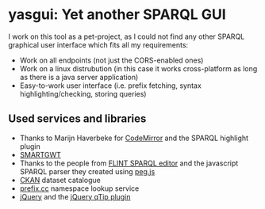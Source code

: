 yasgui: Yet another SPARQL GUI
======

I work on this tool as a pet-project, as I could not find any other SPARQL graphical user interface which fits all my requirements:
* Work on all endpoints (not just the CORS-enabled ones)
* Work on a linux distrubution (in this case it works cross-platform as long as there is a java server application)
* Easy-to-work user interface (i.e. prefix fetching, syntax highlighting/checking, storing queries)

Used services and libraries
-------
 * Thanks to Marijn Haverbeke for [CodeMirror][1] and the SPARQL highlight plugin
 * [SMARTGWT][2]
 * Thanks to the people from [FLINT SPARQL editor][3] and the javascript SPARQL parser they created using [peg.js][4]
 * [CKAN][5] dataset catalogue
 * [prefix.cc][6] namespace lookup service
 * [jQuery][7] and the [jQuery qTip plugin][8]





  [1]: http://codemirror.net/
  [2]: http://codemirror.net/
  [3]: https://github.com/TSO-Openup/FlintSparqlEditor
  [4]: http://pegjs.majda.cz/
  [5]: http://thedatahub.org/
  [6]: http://prefix.cc 
  [7]: http://jquery.com/
  [8]: http://craigsworks.com/projects/qtip/